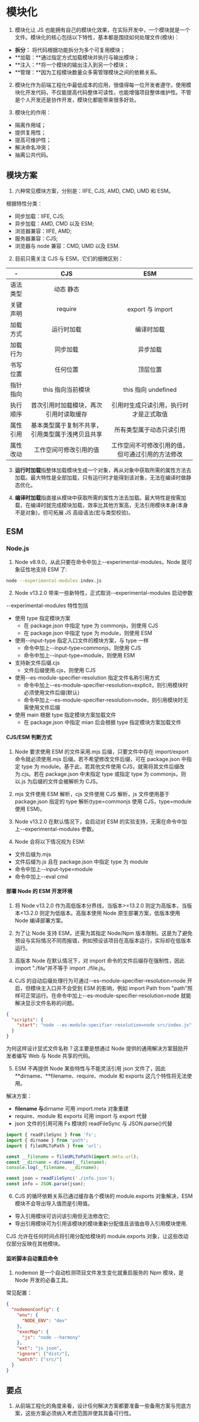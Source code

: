# 模块化

1. 模块化让 JS 也能拥有自己的模块化效果，在实际开发中，一个模块就是一个文件。模块化的核心包括以下特性，基本都是围绕如何处理文件(模块)：

- **拆分：** 将代码根据功能拆分为多个可复用模块；
- **加载：**通过指定方式加载模块并执行与输出模块；
- **注入：**将一个模块的输出注入到另一个模块；
- **管理：**因为工程模块数量众多需管理模块之间的依赖关系。

2. 模块化作为前端工程化中最低成本的应用，很值得每一位开发者遵守。使用模块化开发代码，不仅能提高代码整体可读性，也能增强项目整体维护性。不管是个人开发还是协作开发，模块化都能带来很多好处。

3. 模块化的作用：

- 隔离作用域；
- 提供复用性；
- 提高可维护性；
- 解决命名冲突；
- 抽离公共代码。

## 模块方案

1. 六种常见模块方案，分别是：IIFE, CJS, AMD, CMD, UMD 和 ESM。

根据特性分类：

- 同步加载：IIFE, CJS;
- 异步加载：AMD, CMD 以及 ESM;
- 浏览器兼容：IIFE, AMD;
- 服务器兼容：CJS;
- 浏览器与 node 兼容：CMD, UMD 以及 ESM.

2. 目前只需关注 CJS 与 ESM，它们的细微区别：

|    -     |                       CJS                        |                       ESM                        |
| :------: | :----------------------------------------------: | :----------------------------------------------: |
| 语法类型 |                    动态 静态                     |
| 关键声明 |                     require                      |                 export 与 import                 |
| 加载方式 |                    运行时加载                    |                    编译时加载                    |
| 加载行为 |                     同步加载                     |                     异步加载                     |
| 书写位置 |                     任何位置                     |                     顶层位置                     |
| 指针指向 |                this 指向当前模块                 |               this 指向 undefined                |
| 执行顺序 |      首次引用时加载模块，再次引用时读取缓存      |      引用时生成只读引用，执行时才是正式取值      |
| 属性引用 | 基本类型属于复制不共享，引用类型属于浅拷贝且共享 |             所有类型属于动态只读引用             |
| 属性改动 |              工作空间可修改引用的值              | 工作空间不可修改引用的值，但可通过引用的方法修改 |

3. **运行时加载**指整体加载模块生成一个对象，再从对象中获取所需的属性方法去加载。最大特性是全部加载，只有运行时才能得到该对象，无法在编译时做静态优化。

4. **编译时加载**指直接从模块中获取所需的属性方法去加载。最大特性是按需加载，在编译时就完成模块加载，效率比其他方案高，无法引用模块本身(本身不是对象)，但可拓展 JS 高级语法(宏与类型校验)。

## ESM

### Node.js

1. Node v8.9.0，从此只要在命令中加上--experimental-modules，Node 就可象征性地支持 ESM 了:

```sh
node --experimental-modules index.js
```

2. Node v13.2.0 带来一些新特性，正式取消--experimental-modules 启动参数

--experimental-modules 特性包括

- 使用 type 指定模块方案
  - 在 package.json 中指定 type 为 commonjs，则使用 CJS
  - 在 package.json 中指定 type 为 module，则使用 ESM
- 使用--input-type 指定入口文件的模块方案，与 type 一样
  - 命令中加上--input-type=commonjs，则使用 CJS
  - 命令中加上--input-type=module，则使用 ESM
- 支持新文件后缀.cjs
  - 文件后缀使用.cjs，则使用 CJS
- 使用--es-module-specifier-resolution 指定文件名称引用方式
  - 命令中加上--es-module-specifier-resolution=explicit，则引用模块时必须使用文件后缀(默认)
  - 命令中加上--es-module-specifier-resolution=node，则引用模块时无需使用文件后缀
- 使用 main 根据 type 指定模块方案加载文件
  - 在 package.json 中指定 mian 后会根据 type 指定模块方案加载文件

#### CJS/ESM 判断方式

1. Node 要求使用 ESM 的文件采用.mjs 后缀，只要文件中存在 import/export 命令就必须使用.mjs 后缀。若不希望修改文件后缀，可在 package.json 中指定 type 为 module。基于此，若其他文件使用 CJS，就需将其文件后缀改为.cjs。若在 package.json 中未指定 type 或指定 type 为 commonjs，则以.js 为后缀的文件会被解析为 CJS。

2. mjs 文件使用 ESM 解析，cjs 文件使用 CJS 解析，js 文件使用基于 package.json 指定的 type 解析(type=commonjs 使用 CJS，type=module 使用 ESM)。

3. Node v13.2.0 在默认情况下，会启动对 ESM 的实验支持，无需在命令中加上--experimental-modules 参数。

4. Node 会将以下情况视为 ESM:

- 文件后缀为.mjs
- 文件后缀为.js 且在 package.json 中指定 type 为 module
- 命令中加上--input-type=module
- 命令中加上--eval cmd

#### 部署 Node 的 ESM 开发环境

1. 将 Node v13.2.0 作为高低版本分界线，当版本>=13.2.0 则定为高版本，当版本<13.2.0 则定为低版本。高版本使用 Node 原生部署方案，低版本使用 Node 编译部署方案。

2. 为了让 Node 支持 ESM，还需为其指定 Node/Npm 版本限制。这是为了避免预设与实际情况不同而报错，例如预设该项目在高版本运行，实际却在低版本运行。

3. 高版本 Node 在默认情况下，对 import 命令的文件后缀存在强制性，因此 import "./file"并不等于 import ./file.js。

4. CJS 的自动后缀处理行为可通过--es-module-specifier-resolution=node 开启，但模块主入口并不会受到 ESM 的影响，例如 import Path from "path"照样可正常运行。在命令中加上--es-module-specifier-resolution=node 就能解决显示文件名称的问题。

```json
{
  "scripts": {
    "start": "node --es-module-specifier-resolution=node src/index.js"
  }
}
```

为何这样设计显式文件名称？这主要是想通过 Node 提供的通用解决方案鼓励开发者编写 Web 与 Node 共享的代码。

5. ESM 不再提供 Node 某些特性与不能灵活引用 json 文件了，因此**dirname、**filename、require、module 和 exports 这几个特性将无法使用。

解决方案：

- **filename 与**dirname 可用 import.meta 对象重建
- require、module 和 exports 可用 import 与 export 代替
- json 文件的引用可用 Fs 模块的 readFileSync 与 JSON.parse()代替

```js
import { readFileSync } from 'fs';
import { dirname } from 'path';
import { fileURLToPath } from 'url';

const __filename = fileURLToPath(import.meta.url);
const __dirname = dirname(__filename);
console.log(__filename, __dirname);

const json = readFileSync('./info.json');
const info = JSON.parse(json);
```

6. CJS 的循环依赖关系已通过缓存各个模块的 module.exports 对象解决，ESM 模块不会导出导入值而是引用值。

- 导入引用模块可访问该引用但无法修改它;
- 导出引用模块可为引用该模块的模块重新分配值且该值由导入引用模块使用.

CJS 允许在任何时间点将引用分配给模块的 module.exports 对象，让这些改动仅部分反映在其他模块。

#### 监听脚本自动重启命令

1. nodemon 是一个自动检测项目文件发生变化就重启服务的 Npm 模块，是 Node 开发的必备工具。

常见配置：

```json
{
  "nodemonConfig": {
    "env": {
      "NODE_ENV": "dev"
    },
    "execMap": {
      "js": "node --harmony"
    },
    "ext": "js json",
    "ignore": ["dist/"],
    "watch": ["src/"]
  }
}
```

## 要点

1. 从前端工程化的角度来看，设计任何解决方案都要准备一些备用方案与兜底方案，这些方案必须纳入考虑范围并使其具备可行性。
